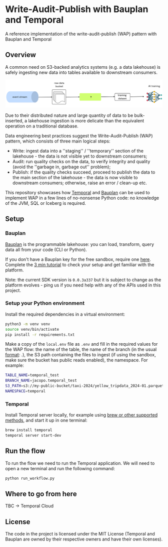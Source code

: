 # Write-Audit-Publish with Bauplan and Temporal
A reference implementation of the write-audit-publish (WAP) pattern with Bauplan and Temporal

## Overview

A common need on S3-backed analytics systems (e.g. a data lakehouse) is safely ingesting new data into tables available to downstream consumers. 

![WAP](img/wap.jpg)

Due to their distributed nature and large quantity of data to be bulk-inserted, a lakehouse ingestion is more delicate than the equivalent operation on a traditional database. 

Data engineering best practices suggest the Write-Audit-Publish (WAP) pattern, which consists of three main logical steps:

* Write: ingest data into a ''staging'' / ''temporary'' section of the lakehouse - the data is not visible yet to downstream consumers;
* Audit: run quality checks on the data, to verify integrity and quality (avoid the ''garbage in, garbage out'' problem);
* Publish: if the quality checks succeed, proceed to publish the data to the main section of the lakehouse - the data is now visible to downstream consumers; otherwise, raise an error / clean-up etc.

This repository showcases how [Temporal](https://temporal.io) and [Bauplan](https://www.bauplanlabs.com/) can be used to implement WAP in a few lines of no-nonsense Python code: no knowledge of the JVM, SQL or Iceberg is required.

## Setup

### Bauplan

[Bauplan](https://www.bauplanlabs.com) is the programmable lakehouse: you can load, transform, query data all from your code (CLI or Python).

If you don't have a Bauplan key for the free sandbox, require one [here](https://www.bauplanlabs.com/#join). Complete the [3 min tutorial](https://docs.bauplanlabs.com/en/latest/tutorial/index.html) to check your setup and get familiar with the platform.

Note: the current SDK version is `0.0.3a337` but it is subject to change as the platform evolves - ping us if you need help with any of the APIs used in this project.

### Setup your Python environment

Install the required dependencies in a virtual environment:

```bash
python3 -m venv venv
source venv/bin/activate
pip install -r requirements.txt
```

Make a copy of the `local.env` file as `.env` and fill in the required values for the WAP flow: the name of the table, the name of the branch (in the usual [format](https://docs.bauplanlabs.com/en/latest/concepts/branches.html): <username>.<branch>), the S3 path containing the files to ingest (if using the sandbox, make sure the bucket has public reads enabled), the namespace. For example:

```bash
TABLE_NAME=temporal_test
BRANCH_NAME=jacopo.temporal_test
S3_PATH=s3://my-public-bucket/taxi-2024/yellow_tripdata_2024-01.parquet
NAMESPACE=temporal
```

### Temporal

Install Temporal server locally, for example using [brew or other supported methods](https://learn.temporal.io/getting_started/python/dev_environment/), and start it up in one terminal:

```bash
brew install temporal
temporal server start-dev
```

## Run the flow

To run the flow we need to run the Temporal application. We will need to open a new terminal and run the following command:

```bash
python run_workflow.py
```

## Where to go from here

TBC -> Temporal Cloud

## License

The code in the project is licensed under the MIT License (Temporal and Bauplan are owned by their respective owners and have their own licenses). 